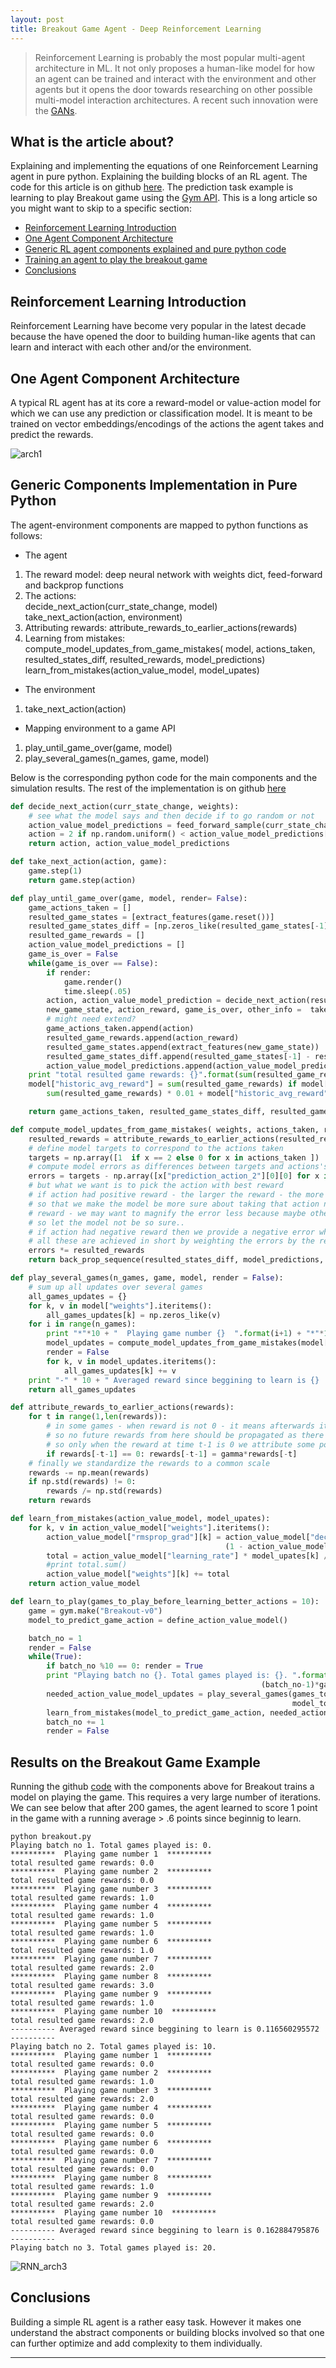```yaml
---
layout: post
title: Breakout Game Agent - Deep Reinforcement Learning
---
```


> Reinforcement Learning is probably the most popular multi-agent architecture in ML. It not only proposes a human-like model
for how an agent can be trained and interact with the environment and other agents but it opens the door towards researching on other possible 
multi-model interaction architectures. A recent such innovation were the [GANs](https://arxiv.org/pdf/1406.2661.pdf).

## What is the article about?
Explaining and implementing the equations of one Reinforcement Learning agent in pure python. Explaining the building blocks of an
RL agent. The code for this article is on github [here](https://github.com/hiflyin/Breakout-Reinforcement-Learning-Agent).
The prediction task example is learning to play Breakout game using the [Gym API](https://gym.openai.com/docs/). This is a long 
article so you might want to skip to a specific section:

* [Reinforcement Learning Introduction](#why) 
* [One Agent Component Architecture](#arch)
* [Generic RL agent components explained and pure python code](#components)
* [Training an agent to play the breakout game](#results)
* [Conclusions](#conclusions) <a id="why"></a>

## Reinforcement Learning Introduction
Reinforcement Learning have become very popular in the latest decade because the have opened the door to building 
human-like agents that can learn and interact with each other and/or the environment.

<a id="arch"></a>


## One Agent Component Architecture

A typical RL agent has at its core a reward-model or value-action model for which we can use any prediction or classification model.
It is meant to be trained on vector embeddings/encodings of the actions the agent takes and predict the rewards. 

![arch1](imgs/breakout/arch1.jpg) 

<a id="components"></a>


## Generic Components Implementation in Pure Python

The agent-environment components are mapped to python functions as follows:

* The agent  
1. The reward model: deep neural network with weights dict, feed-forward and backprop functions
2. The actions:     
    decide_next_action(curr_state_change, model)    
    take_next_action(action, environment)   
3. Attributing rewards: 
    attribute_rewards_to_earlier_actions(rewards)
4. Learning from mistakes:      
    compute_model_updates_from_game_mistakes( model, actions_taken, resulted_states_diff, resulted_rewards, model_predictions)      
    learn_from_mistakes(action_value_model, model_upates)

* The environment   
1. take_next_action(action)

* Mapping environment to a game API
1. play_until_game_over(game, model)
2. play_several_games(n_games, game, model)

Below is the corresponding python code for the main components and the simulation results. The rest of the implementation
is on github [here](https://github.com/hiflyin/Breakout-Reinforcement-Learning-Agent)

```python
def decide_next_action(curr_state_change, weights):
    # see what the model says and then decide if to go random or not
    action_value_model_predictions = feed_forward_sample(curr_state_change, weights)
    action = 2 if np.random.uniform() < action_value_model_predictions["prediction_action_2"][0] else 3
    return action, action_value_model_predictions

def take_next_action(action, game):
    game.step(1)
    return game.step(action)

def play_until_game_over(game, model, render= False):
    game_actions_taken = []
    resulted_game_states = [extract_features(game.reset())]
    resulted_game_states_diff = [np.zeros_like(resulted_game_states[-1])]
    resulted_game_rewards = []
    action_value_model_predictions = []
    game_is_over = False
    while(game_is_over == False):
        if render:
            game.render()
            time.sleep(.05)
        action, action_value_model_prediction = decide_next_action(resulted_game_states_diff[-1], model["weights"])
        new_game_state, action_reward, game_is_over, other_info =  take_next_action(action, game)
        # might need extend?
        game_actions_taken.append(action)
        resulted_game_rewards.append(action_reward)
        resulted_game_states.append(extract_features(new_game_state))
        resulted_game_states_diff.append(resulted_game_states[-1] - resulted_game_states[-2])
        action_value_model_predictions.append(action_value_model_prediction)
    print "total resulted game rewards: {}".format(sum(resulted_game_rewards))
    model["historic_avg_reward"] = sum(resulted_game_rewards) if model["historic_avg_reward"] is None else \
        sum(resulted_game_rewards) * 0.01 + model["historic_avg_reward"] * .99

    return game_actions_taken, resulted_game_states_diff, resulted_game_rewards, action_value_model_predictions

def compute_model_updates_from_game_mistakes( weights, actions_taken, resulted_states_diff, resulted_rewards, model_predictions):
    resulted_rewards = attribute_rewards_to_earlier_actions(resulted_rewards)
    # define model targets to correspond to the actions taken
    targets = np.array([1  if x == 2 else 0 for x in actions_taken ])
    # compute model errors as differences between targets and actions's probabilities
    errors = targets - np.array([x["prediction_action_2"][0][0] for x in model_predictions]).flatten()
    # but what we want is to pick the action with best reward
    # if action had positive reward - the larger the reward - the more we want to increase the error accordingly
    # so that we make the model be more sure about taking that action next time and vice-versa for small positive
    # reward - we may want to magnify the error less because maybe other action could have had larger reward
    # so let the model not be so sure..
    # if action had negative reward then we provide a negative error which tells the model the oposite action was better
    # all these are achieved in short by weighting the errors by the rewards:
    errors *= resulted_rewards
    return back_prop_sequence(resulted_states_diff, model_predictions, errors, weights)

def play_several_games(n_games, game, model, render = False):
    # sum up all updates over several games
    all_games_updates = {}
    for k, v in model["weights"].iteritems():
        all_games_updates[k] = np.zeros_like(v)
    for i in range(n_games):
        print "*"*10 + "  Playing game number {}  ".format(i+1) + "*"*10
        model_updates = compute_model_updates_from_game_mistakes(model["weights"], *play_until_game_over(game, model, render))
        render = False
        for k, v in model_updates.iteritems():
            all_games_updates[k] += v
    print "-" * 10 + " Averaged reward since beggining to learn is {}  ".format(model["historic_avg_reward"]) + "-" * 10
    return all_games_updates

def attribute_rewards_to_earlier_actions(rewards):
    for t in range(1,len(rewards)):
        # in some games - when reward is not 0 - it means afterwards it started from scratch
        # so no future rewards from here should be propagated as there's no dependency between actions from here
        # so only when the reward at time t-1 is 0 we attribute some portion gamma of the reward from future to it
        if rewards[-t-1] == 0: rewards[-t-1] = gamma*rewards[-t]
    # finally we standardize the rewards to a common scale
    rewards -= np.mean(rewards)
    if np.std(rewards) != 0:
        rewards /= np.std(rewards)
    return rewards

def learn_from_mistakes(action_value_model, model_upates):
    for k, v in action_value_model["weights"].iteritems():
        action_value_model["rmsprop_grad"][k] = action_value_model["decay_rate"] * action_value_model["rmsprop_grad"][k] + \
                                                (1 - action_value_model["decay_rate"]) * (model_upates[k] ** 2)
        total = action_value_model["learning_rate"] * model_upates[k] / (np.sqrt(action_value_model["rmsprop_grad"][k]) + 1e-5)
        #print total.sum()
        action_value_model["weights"][k] += total
    return action_value_model

def learn_to_play(games_to_play_before_learning_better_actions = 10):
    game = gym.make("Breakout-v0")
    model_to_predict_game_action = define_action_value_model()

    batch_no = 1
    render = False
    while(True):
        if batch_no %10 == 0: render = True
        print "Playing batch no {}. Total games played is: {}. ".format(batch_no,
                                                        (batch_no-1)*games_to_play_before_learning_better_actions)
        needed_action_value_model_updates = play_several_games(games_to_play_before_learning_better_actions, game,
                                                               model_to_predict_game_action, render)
        learn_from_mistakes(model_to_predict_game_action, needed_action_value_model_updates)
        batch_no += 1
        render = False
```

<a id="results"></a>

## Results on the Breakout Game Example
Running the github [code](https://github.com/hiflyin/Breakout-Reinforcement-Learning-Agent) with the components above for Breakout 
trains a model on playing the game. This requires a very large number of iterations. We can see below that after 200 games, 
the agent learned to score 1 point in the game with a running average > .6 points since beginnig to learn.

    python breakout.py 
    Playing batch no 1. Total games played is: 0. 
    **********  Playing game number 1  **********
    total resulted game rewards: 0.0
    **********  Playing game number 2  **********
    total resulted game rewards: 0.0
    **********  Playing game number 3  **********
    total resulted game rewards: 1.0
    **********  Playing game number 4  **********
    total resulted game rewards: 1.0
    **********  Playing game number 5  **********
    total resulted game rewards: 1.0
    **********  Playing game number 6  **********
    total resulted game rewards: 1.0
    **********  Playing game number 7  **********
    total resulted game rewards: 2.0
    **********  Playing game number 8  **********
    total resulted game rewards: 3.0
    **********  Playing game number 9  **********
    total resulted game rewards: 1.0
    **********  Playing game number 10  **********
    total resulted game rewards: 2.0
    ---------- Averaged reward since beggining to learn is 0.116560295572  ----------
    Playing batch no 2. Total games played is: 10. 
    **********  Playing game number 1  **********
    total resulted game rewards: 0.0
    **********  Playing game number 2  **********
    total resulted game rewards: 1.0
    **********  Playing game number 3  **********
    total resulted game rewards: 2.0
    **********  Playing game number 4  **********
    total resulted game rewards: 0.0
    **********  Playing game number 5  **********
    total resulted game rewards: 0.0
    **********  Playing game number 6  **********
    total resulted game rewards: 0.0
    **********  Playing game number 7  **********
    total resulted game rewards: 0.0
    **********  Playing game number 8  **********
    total resulted game rewards: 1.0
    **********  Playing game number 9  **********
    total resulted game rewards: 2.0
    **********  Playing game number 10  **********
    total resulted game rewards: 0.0
    ---------- Averaged reward since beggining to learn is 0.162884795876  ----------
    Playing batch no 3. Total games played is: 20. 
    
![RNN_arch3](imgs/breakout/screenshot1.png) 

<a id="conclusions"></a>


## Conclusions 

Building a simple RL agent is a rather easy task. However it makes one understand the abstract components or building blocks 
involved so that one can further optimize and add complexity to them individually.



        
___